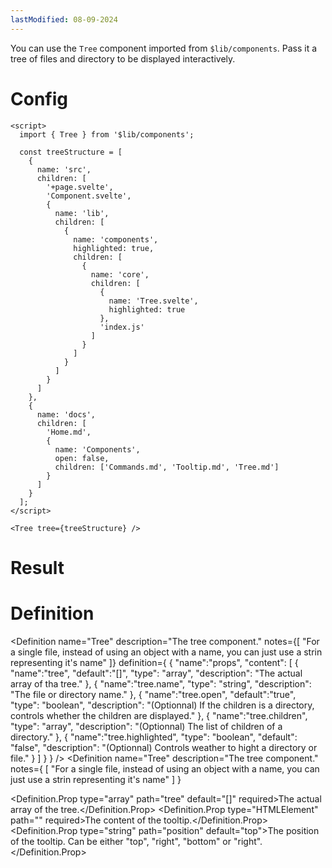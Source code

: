 ```yaml
---
lastModified: 08-09-2024
---
```


<script>
  import { Tree, Definition } from "$lib/components";

  const treeStructure = [
    {
      name: "src",
      children: [
        "+page.svelte", "Component.svelte",
        {
          name: "lib",
          children: [
            {
              name: "components",
              highlighted: true,
              children: [
                {
                  name: "core",
                  children: [
                    {
                      name:"Tree.svelte",
                      highlighted:true
                    },
                    "index.js"
                  ]
                },
              ]
            },
          ]
        },
      ]
    },
    {
      name: "docs",
      children: [
        "Home.md",
        {
          name: "Components",
          open: false,
          children: [
            "Commands.md", "Tooltip.md", "Tree.md"
          ]
        }
      ]
    }
  ]
</script>

You can use the `Tree` component imported from `$lib/components`. Pass it a tree of files and directory to be displayed interactively.

# Config

```svelte
<script>
  import { Tree } from '$lib/components';

  const treeStructure = [
    {
      name: 'src',
      children: [
        '+page.svelte',
        'Component.svelte',
        {
          name: 'lib',
          children: [
            {
              name: 'components',
              highlighted: true,
              children: [
                {
                  name: 'core',
                  children: [
                    {
                      name: 'Tree.svelte',
                      highlighted: true
                    },
                    'index.js'
                  ]
                }
              ]
            }
          ]
        }
      ]
    },
    {
      name: 'docs',
      children: [
        'Home.md',
        {
          name: 'Components',
          open: false,
          children: ['Commands.md', 'Tooltip.md', 'Tree.md']
        }
      ]
    }
  ];
</script>

<Tree tree={treeStructure} />
```

# Result

<Tree tree={treeStructure} />

# Definition

<Definition
name="Tree"
description="The tree component."
notes={[
"For a single file, instead of using an object with a name, you can just use a strin representing it's name"
]}
definition={
{
"name":"props",
"content": [
{
"name":"tree",
"default":"[]",
"type": "array",
"description": "The actual array of tha tree."
},
{
"name":"tree.name",
"type": "string",
"description": "The file or directory name."
},
{
"name":"tree.open",
"default":"true",
"type": "boolean",
"description": "(Optionnal) If the children is a directory, controls whether the children are displayed."
},
{
"name":"tree.children",
"type": "array",
"description": "(Optionnal) The list of children of a directory."
},
{
"name":"tree.highlighted",
"type": "boolean",
"default": "false",
"description": "(Optionnal) Controls weather to hight a directory or file."
}
]
}
}
/>
<Definition
  name="Tree"
  description="The tree component."
  notes={
    [
      "For a single file, instead of using an object with a name, you can just use a strin representing it's name"
    ]
  }
>
  <Definition.Prop type="array" path="tree" default="[]" required>The actual array of the tree.</Definition.Prop>
  <Definition.Prop type="HTMLElement" path="<slot>" required>The content of the tooltip.</Definition.Prop>
  <Definition.Prop type="string" path="position" default="top">The position of the tooltip. Can be either "top", "right", "bottom" or "right".</Definition.Prop>
</Definition>
